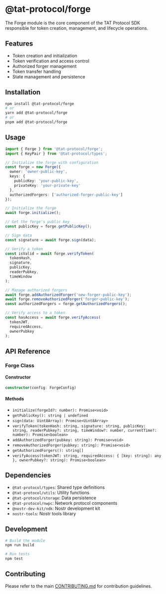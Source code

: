 # @tat-protocol/forge

The Forge module is the core component of the TAT Protocol SDK responsible for token creation, management, and lifecycle operations.

## Features

- Token creation and initialization
- Token verification and access control
- Authorized forger management
- Token transfer handling
- State management and persistence

## Installation

```bash
npm install @tat-protocol/forge
# or
yarn add @tat-protocol/forge
# or
pnpm add @tat-protocol/forge
```

## Usage

```typescript
import { Forge } from '@tat-protocol/forge';
import { KeyPair } from '@tat-protocol/types';

// Initialize the forge with configuration
const forge = new Forge({
  owner: 'owner-public-key',
  keys: {
    publicKey: 'your-public-key',
    privateKey: 'your-private-key'
  },
  authorizedForgers: ['authorized-forger-public-key']
});

// Initialize the forge
await forge.initialize();

// Get the forge's public key
const publicKey = forge.getPublicKey();

// Sign data
const signature = await forge.sign(data);

// Verify a token
const isValid = await forge.verifyToken(
  tokenHash,
  signature,
  publicKey,
  readerPubkey,
  timeWindow
);

// Manage authorized forgers
await forge.addAuthorizedForger('new-forger-public-key');
await forge.removeAuthorizedForger('forger-public-key');
const authorizedForgers = forge.getAuthorizedForgers();

// Verify access to a token
const hasAccess = await forge.verifyAccess(
  tokenJWT,
  requiredAccess,
  ownerPubkey
);
```

## API Reference

### Forge Class

#### Constructor
```typescript
constructor(config: ForgeConfig)
```

#### Methods

- `initialize(forgeId?: number): Promise<void>`
- `getPublicKey(): string | undefined`
- `sign(data: Uint8Array): Promise<Uint8Array>`
- `verifyToken(tokenHash: string, signature: string, publicKey: string, readerPubkey?: string, timeWindow?: number, currentTime?: number): Promise<boolean>`
- `addAuthorizedForger(pubkey: string): Promise<void>`
- `removeAuthorizedForger(pubkey: string): Promise<void>`
- `getAuthorizedForgers(): string[]`
- `verifyAccess(tokenJWT: string, requiredAccess: { [key: string]: any }, ownerPubkey?: string): Promise<boolean>`

## Dependencies

- `@tat-protocol/types`: Shared type definitions
- `@tat-protocol/utils`: Utility functions
- `@tat-protocol/storage`: Data persistence
- `@tat-protocol/nwpc`: Network protocol components
- `@nostr-dev-kit/ndk`: Nostr development kit
- `nostr-tools`: Nostr tools library

## Development

```bash
# Build the module
npm run build

# Run tests
npm test
```

## Contributing

Please refer to the main [CONTRIBUTING.md](../../CONTRIBUTING.md) for contribution guidelines. 